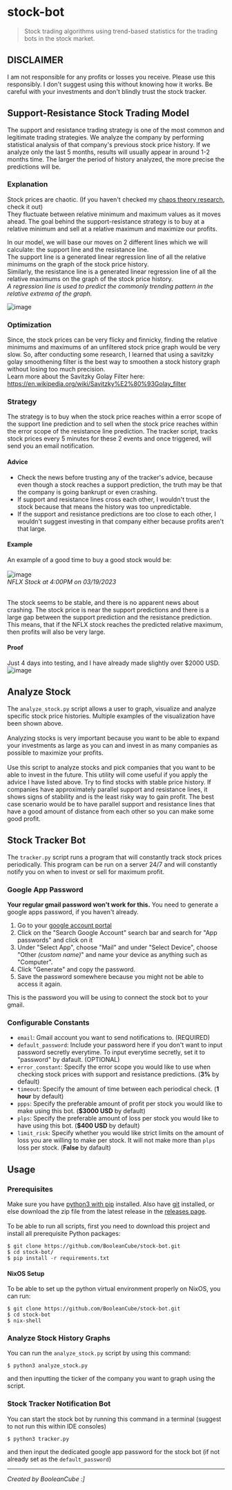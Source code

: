 # stock-bot
> Stock trading algorithms using trend-based statistics for the trading bots in the stock market.

## DISCLAIMER
I am not responsible for any profits or losses you receive. Please use this responsibly. I don't suggest using this without knowing how it works. Be careful with your investments and don't blindly trust the stock tracker.

## Support-Resistance Stock Trading Model
The support and resistance trading strategy is one of the most common and legitimate trading strategies. We analyze the company by performing statistical analysis of that company's previous stock price history. If we analyze only the last 5 months, results will usually appear in around 1-2 months time. The larger the period of history analyzed, the more precise the predictions will be.
<br>
### Explanation
Stock prices are chaotic. (If you haven't checked my [chaos theory research](https://github.com/BooleanCube/chaos-theory), check it out)<br>
They fluctuate between relative minimum and maximum values as it moves ahead. The goal behind the support-resistance strategy is to buy at a relative minimum and sell at a relative maximum and maximize our profits.

In our model, we will base our moves on 2 different lines which we will calculate: the support line and the resistance line.<br>
The support line is a generated linear regression line of all the relative minimums on the graph of the stock price history.<br>
Similarly, the resistance line is a generated linear regression line of all the relative maximums on the graph of the stock price history.<br>
*A regression line is used to predict the commonly trending pattern in the relative extrema of the graph.*

![image](https://user-images.githubusercontent.com/47650058/226204947-c96ee5c0-058d-4854-b0b7-c98ac2ec118f.png)

### Optimization
Since, the stock prices can be very flicky and finnicky, finding the relative minimums and maximums of an unfiltered stock price graph would be very slow. So, after conducting some research, I learned that using a savitzky golay smoothening filter is the best way to smoothen a stock history graph without losing too much precision.<br>
Learn more about the Savitzky Golay Filter here: https://en.wikipedia.org/wiki/Savitzky%E2%80%93Golay_filter

### Strategy
The strategy is to buy when the stock price reaches within a error scope of the support line prediction and to sell when the stock price reaches within the error scope of the resistance line prediction. The tracker script, tracks stock prices every 5 minutes for these 2 events and once triggered, will send you an email notification.

#### Advice
- Check the news before trusting any of the tracker's advice, because even though a stock reaches a support prediction, the truth may be that the company is going bankrupt or even crashing.
- If support and resistance lines cross each other, I wouldn't trust the stock because that means the history was too unpredictable.
- If the support and resistance predictions are too close to each other, I wouldn't suggest investing in that company either because profits aren't that large.

#### Example
An example of a good time to buy a good stock would be:<br><br>
![image](https://user-images.githubusercontent.com/47650058/226205871-10c392ba-4123-429c-833e-9976716b71f1.png)<br>
*NFLX Stock at 4:00PM on 03/19/2023*<br><br>

The stock seems to be stable, and there is no apparent news about crashing. The stock price is near the support predictions and there is a large gap between the support prediction and the resistance prediction. This means, that if the NFLX stock reaches the predicted relative maximum, then profits will also be very large.

#### Proof
Just 4 days into testing, and I have already made slightly over $2000 USD.
![image](https://user-images.githubusercontent.com/47650058/226206146-f3564f15-fd59-4a98-b22f-69b85ce98b39.png)

## Analyze Stock
The `analyze_stock.py` script allows a user to graph, visualize and analyze specific stock price histories. Multiple examples of the visualization have been shown above.
<br><br>
Analyzing stocks is very important because you want to be able to expand your investments as large as you can and invest in as many companies as possible to maximize your profits.
<br><br>
Use this script to analyze stocks and pick companies that you want to be able to invest in the future. This utility will come useful if you apply the advice I have listed above. Try to find stocks with stable price history. If companies have approximately parallel support and resistance lines, it shows signs of stability and is the least risky way to gain profit. The best case scenario would be to have parallel support and resistance lines that have a good amount of distance from each other so you can make some good profit.

## Stock Tracker Bot
The `tracker.py` script runs a program that will constantly track stock prices periodically. This program can be run on a server 24/7 and will constantly notify you on when to invest or sell for maximum profit.

### Google App Password
**Your regular gmail password won't work for this.**
You need to generate a google apps password, if you haven't already.<br>
1. Go to your [google account portal](https://myaccount.google.com/)
2. Click on the "Search Google Account" search bar and search for "App passwords" and click on it
3. Under "Select App", choose "Mail" and under "Select Device", choose "Other *(custom name)*" and name your device as anything such as "Computer".
4. Click "Generate" and copy the password.
5. Save the password somewhere because you might not be able to access it again.

This is the password you will be using to connect the stock bot to your gmail.

### Configurable Constants
- `email`: Gmail account you want to send notifications to. (REQUIRED)
- `default_password`: Include your password here if you don't want to input password secretly everytime. To input everytime secretly, set it to "password" by dafault. (OPTIONAL)
- `error_constant`: Specify the error scope you would like to use when checking stock prices with support and resistance predictions. (**3%** by default)
- `timeout`: Specify the amount of time between each periodical check. (**1 hour** by default)
- `ppps`: Specify the preferable amount of profit per stock you would like to make using this bot. (**$3000 USD** by default)
- `plps`: Specify the preferable amount of loss per stock you would like to have using this bot. (**$400 USD** by default)
- `limit_risk`: Specify whether you would like strict limits on the amount of loss you are willing to make per stock. It will not make more than `plps` loss per stock. (**False** by dafault)

## Usage

### Prerequisites
Make sure you have [python3 with pip]() installed. Also have [git](https://git-scm.com/downloads) installed, or else download the zip file from the latest release in the [releases page](https://github.com/BooleanCube/stock-bot/releases).
<br><br>
To be able to run all scripts, first you need to download this project and install all prerequisite Python packages:
```console
$ git clone https://github.com/BooleanCube/stock-bot.git
$ cd stock-bot/
$ pip install -r requirements.txt
```

#### NixOS Setup
To be able to set up the python virtual environment properly on NixOS, you can run:
```console
$ git clone https://github.com/BooleanCube/stock-bot.git
$ cd stock-bot
$ nix-shell
```

### Analyze Stock History Graphs
You can run the `analyze_stock.py` script by using this command:
```console
$ python3 analyze_stock.py
```
and then inputting the ticker of the company you want to graph using the script.
<br>

### Stock Tracker Notification Bot
You can start the stock bot by running this command in a terminal (suggest to not run this within IDE consoles)
```console
$ python3 tracker.py
```
and then input the dedicated google app password for the stock bot (if not already set as the `default_password`)

----

*Created by BooleanCube :]*
